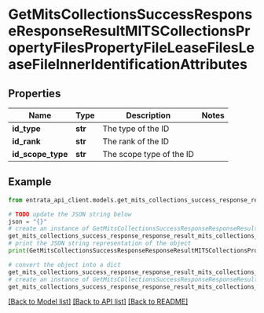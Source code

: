 # GetMitsCollectionsSuccessResponseResponseResultMITSCollectionsPropertyFilesPropertyFileLeaseFilesLeaseFileInnerIdentificationAttributes


## Properties

Name | Type | Description | Notes
------------ | ------------- | ------------- | -------------
**id_type** | **str** | The type of the ID | 
**id_rank** | **str** | The rank of the ID | 
**id_scope_type** | **str** | The scope type of the ID | 

## Example

```python
from entrata_api_client.models.get_mits_collections_success_response_response_result_mits_collections_property_files_property_file_lease_files_lease_file_inner_identification_attributes import GetMitsCollectionsSuccessResponseResponseResultMITSCollectionsPropertyFilesPropertyFileLeaseFilesLeaseFileInnerIdentificationAttributes

# TODO update the JSON string below
json = "{}"
# create an instance of GetMitsCollectionsSuccessResponseResponseResultMITSCollectionsPropertyFilesPropertyFileLeaseFilesLeaseFileInnerIdentificationAttributes from a JSON string
get_mits_collections_success_response_response_result_mits_collections_property_files_property_file_lease_files_lease_file_inner_identification_attributes_instance = GetMitsCollectionsSuccessResponseResponseResultMITSCollectionsPropertyFilesPropertyFileLeaseFilesLeaseFileInnerIdentificationAttributes.from_json(json)
# print the JSON string representation of the object
print(GetMitsCollectionsSuccessResponseResponseResultMITSCollectionsPropertyFilesPropertyFileLeaseFilesLeaseFileInnerIdentificationAttributes.to_json())

# convert the object into a dict
get_mits_collections_success_response_response_result_mits_collections_property_files_property_file_lease_files_lease_file_inner_identification_attributes_dict = get_mits_collections_success_response_response_result_mits_collections_property_files_property_file_lease_files_lease_file_inner_identification_attributes_instance.to_dict()
# create an instance of GetMitsCollectionsSuccessResponseResponseResultMITSCollectionsPropertyFilesPropertyFileLeaseFilesLeaseFileInnerIdentificationAttributes from a dict
get_mits_collections_success_response_response_result_mits_collections_property_files_property_file_lease_files_lease_file_inner_identification_attributes_from_dict = GetMitsCollectionsSuccessResponseResponseResultMITSCollectionsPropertyFilesPropertyFileLeaseFilesLeaseFileInnerIdentificationAttributes.from_dict(get_mits_collections_success_response_response_result_mits_collections_property_files_property_file_lease_files_lease_file_inner_identification_attributes_dict)
```
[[Back to Model list]](../README.md#documentation-for-models) [[Back to API list]](../README.md#documentation-for-api-endpoints) [[Back to README]](../README.md)


